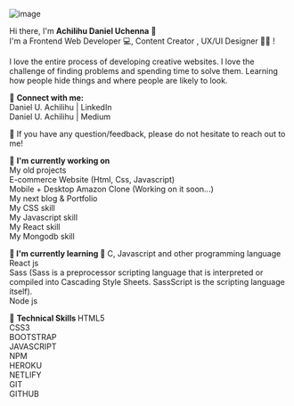 ![image](https://avatars.githubusercontent.com/u/107114779?v=4)




Hi there, I'm <b>Achilihu Daniel Uchenna</b> 👋</br>
I'm a Frontend Web Developer 💻, Content Creator , UX/UI Designer 👩‍💻 !


I love the entire process of developing creative websites. I love the challenge of finding problems and spending time to solve them. Learning how people hide things and where people are likely to look.

🤝 <b>Connect with me:</b> </br>
Daniel U. Achilihu | LinkedIn </br>
Daniel U. Achilihu | Medium </br>

💬 If you have any question/feedback, please do not hesitate to reach out to me!

🔭 <b>I'm currently working on</b> </br>
My old projects </br>
E-commerce Website (Html, Css, Javascript) </br>
Mobile + Desktop Amazon Clone (Working on it soon...) </br>
My next blog & Portfolio </br>
My CSS skill </br>
My Javascript skill </br>
My React skill </br>
My Mongodb skill </br>

🌱<b> I'm currently learning </b>
📱 C, Javascript and other programming language </br>
React js </br>
Sass (Sass is a preprocessor scripting language that is interpreted or compiled into Cascading Style Sheets. SassScript is the scripting language itself). </br> 
Node js

💼 <b>Technical Skills </b>
HTML5 </br>
CSS3 </br>
BOOTSTRAP </br>
JAVASCRIPT </br>
NPM</br>
HEROKU </br>
NETLIFY </br>
GIT </br>
GITHUB </br>
